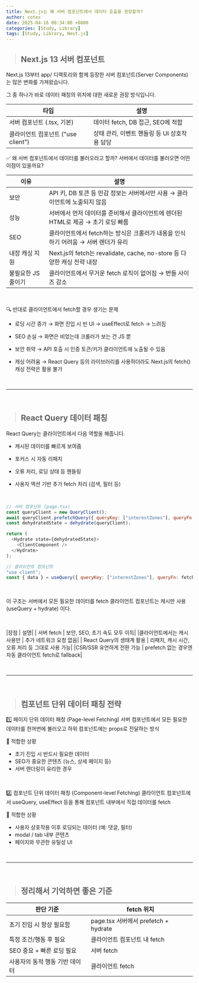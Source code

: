 ```yaml
---
title: Next.js는 왜 서버 컴포넌트에서 데이터 호출을 권장할까?
author: cotes
date: 2025-04-16 00:34:00 +0800
categories: [Study, Library]
tags: [Study, Library, Nest.js]
---
```


> ## Next.js 13 서버 컴포넌트

Next.js 13부터 app/ 디렉토리와 함께 등장한 서버 컴포넌트(Server Components)는 많은 변화를 가져왔습니다.

그 중 하나가 바로 데이터 패칭의 위치에 대한 새로운 권장 방식입니다.

| 타입 | 설명 |
|------|------|
|서버 컴포넌트 (.tsx, 기본) | 데이터 fetch, DB 접근, SEO에 적합 |
|클라이언트 컴포넌트 ("use client") | 상태 관리, 이벤트 핸들링 등 UI 상호작용 담당|

✅ 왜 서버 컴포넌트에서 데이터를 불러오라고 할까?
서버에서 데이터를 불러오면 어떤 이점이 있을까요?


| 이유 | 설명 |
|------|------|
|보안 |  API 키, DB 토큰 등 민감 정보는 서버에서만 사용 → 클라이언트에 노출되지 않음|
|성능 |  서버에서 먼저 데이터를 준비해서 클라이언트에 렌더된 HTML로 제공 → 초기 로딩 빠름 |
| SEO |  클라이언트에서 fetch하는 방식은 크롤러가 내용을 인식하기 어려움 → 서버 렌더가 유리 |
| 내장 캐싱 지원 |  Next.js의 fetch는 revalidate, cache, no-store 등 다양한 캐싱 전략 내장 |
| 불필요한 JS 줄이기  | 클라이언트에서 무거운 fetch 로직이 없어짐 → 번들 사이즈 감소|

<br/>

🔍 반대로 클라이언트에서 fetch할 경우 생기는 문제
- 로딩 시간 증가
→ 화면 진입 시 빈 UI → useEffect로 fetch → 느려짐

- SEO 손실
→ 화면은 비었는데 크롤러가 보는 건 JS 뿐

- 보안 취약
→ API 호출 시 인증 토큰/키가 클라이언트에 노출될 수 있음

- 캐싱 어려움
→ React Query 등의 라이브러리를 사용하더라도 Next.js의 fetch() 캐싱 전략은 활용 불가

<br/>

---

<br/>

> ## React Query 데이터 패칭

React Query는 클라이언트에서 다음 역할을 해줍니다.

- 캐시된 데이터를 빠르게 보여줌

- 포커스 시 자동 리패치

- 오류 처리, 로딩 상태 등 핸들링

- 사용자 액션 기반 추가 fetch 처리 (검색, 필터 등)

<br/>

```javascript
// 서버 컴포넌트 (page.tsx)
const queryClient = new QueryClient();
await queryClient.prefetchQuery({ queryKey: ["interestZones"], queryFn: fetchZones });
const dehydratedState = dehydrate(queryClient);

return (
  <Hydrate state={dehydratedState}>
    <ClientComponent />
  </Hydrate>
);
```

```javascript
// 클라이언트 컴포넌트
"use client";
const { data } = useQuery({ queryKey: ["interestZones"], queryFn: fetchZones });
```

<br/>

이 구조는 서버에서 모든 필요한 데이터를 fetch 클라이언트 컴포넌트는 캐시만 사용 (useQuery + hydrate) 이다.

<br/>

|장점 |  설명|
| 서버 fetch  | 보안, SEO, 초기 속도 모두 이득|
|클라이언트에서는 캐시 사용만  | 추가 네트워크 요청 없음|
| React Query의 생태계 활용 |  리패치, 캐시 시간, 오류 처리 등 그대로 사용 가능|
|CSR/SSR 유연하게 전환 가능  | prefetch 없는 경우엔 자동 클라이언트 fetch로 fallback|

<br/>

---

<br/>

> ## 컴포넌트 단위 데이터 패칭 전략

1️⃣  페이지 단위 데이터 패칭 (Page-level Fetching)
서버 컴포넌트에서 모든 필요한 데이터를 한꺼번에 불러오고
하위 컴포넌트에는 props로 전달하는 방식

🧩 적합한 상황
- 초기 진입 시 반드시 필요한 데이터
- SEO가 중요한 콘텐츠 (뉴스, 상세 페이지 등)
- 서버 렌더링이 유리한 경우

<br/>

2️⃣ 컴포넌트 단위 데이터 패칭 (Component-level Fetching)
클라이언트 컴포넌트에서 useQuery, useEffect 등을 통해
컴포넌트 내부에서 직접 데이터를 fetch

🧩 적합한 상황
- 사용자 상호작용 이후 로딩되는 데이터 (예: 댓글, 필터)
- modal / tab 내부 콘텐츠
- 페이지와 무관한 유틸성 UI

<br/>

---

<br/>

> ## 정리해서 기억하면 좋은 기준

|판단 기준 | fetch 위치|
|------|------|
|초기 진입 시 항상 필요함 | page.tsx 서버에서 prefetch + hydrate|
|특정 조건/행동 후 필요  | 클라이언트 컴포넌트 내 fetch|
| SEO 중요 + 빠른 로딩 필요  | 서버 fetch|
|사용자의 동적 행동 기반 데이터  | 클라이언트 fetch|